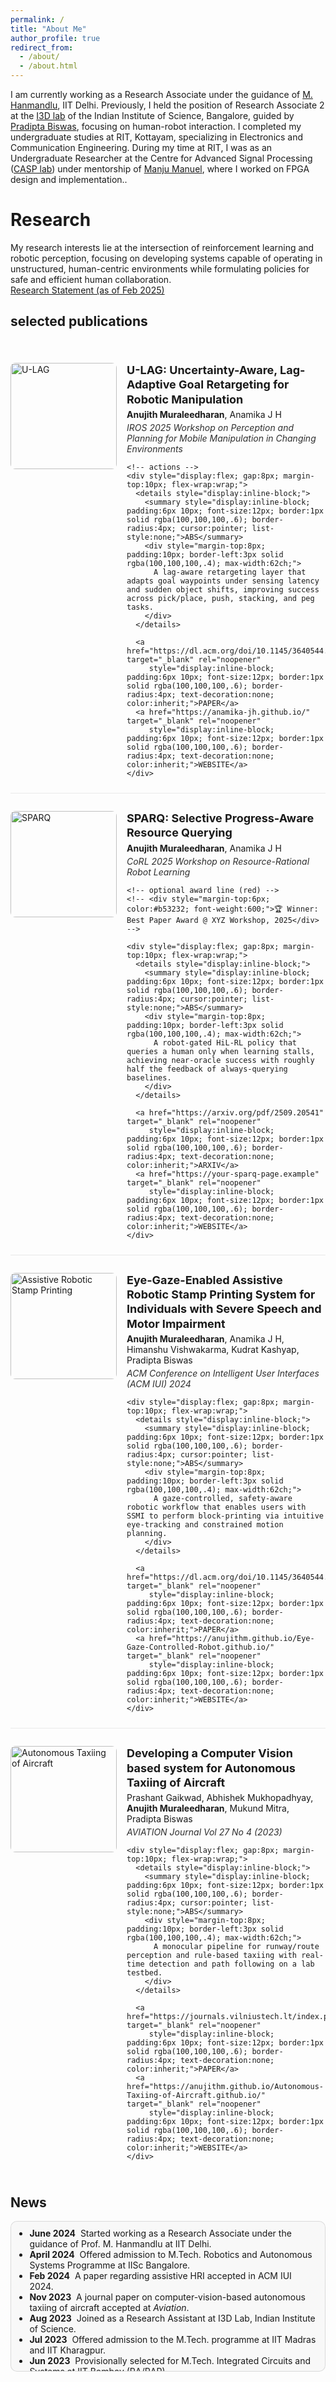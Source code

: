 ```yaml
---
permalink: /
title: "About Me"
author_profile: true
redirect_from: 
  - /about/
  - /about.html
---
```

<span style="font-size: 14px;">I am currently working as a Research Associate under the guidance of [M. Hanmandlu](https://ctech.iitd.ac.in/hanmandlu.html), IIT Delhi. Previously, I held the position of Research Associate 2 at the [I3D lab](https://cambum.net/I3D.htm) of the Indian Institute of Science, Bangalore, guided by [Pradipta Biswas](https://cambum.net/PB/), focusing on human-robot interaction. I completed my undergraduate studies at RIT, Kottayam, specializing in Electronics and Communication Engineering. During my time at RIT, I was as an Undergraduate Researcher at the Centre for Advanced Signal Processing ([CASP lab](http://www.rit.ac.in/ece/CASP/)) under mentorship of [Manju Manuel](http://www.rit.ac.in/fprofiledisplay.php?penno=603400&dep=ECE), where I worked on FPGA design and implementation.</span>.

Research
======
<span style="font-size: 14px;">My research interests lie at the intersection of reinforcement learning and robotic perception, focusing on developing systems capable of operating in unstructured, human-centric environments while formulating policies for safe and efficient human collaboration</span>.<br>
<span style="font-size: 14px;">
[Research Statement (as of Feb 2025)](https://anujithm.github.io/files/research_statement_2025.html)
</span>    

## selected publications 
<!-- ====== shared inline style helpers (classless) ====== -->
<div style="font-size:0; height:8px;"></div>

<!-- ######## U-LAG ######## -->
<div style="display:flex; align-items:flex-start; gap:16px; margin:18px 0; padding:10px 0; border-bottom:1px solid rgba(0,0,0,.08);">
  <img src="/images/ulagg.gif" alt="U-LAG" style="width:170px; border-radius:8px; flex:0 0 auto;">
  <div style="flex:1 1 auto; min-width:0;">
    <div style="font-weight:700; font-size:18px; line-height:1.3; color:inherit;">
      U-LAG: Uncertainty-Aware, Lag-Adaptive Goal Retargeting for Robotic Manipulation
    </div>
    <div style="margin-top:4px; color:inherit;">
      <strong>Anujith Muraleedharan</strong>, Anamika J H
    </div>
    <div style="margin-top:4px; font-style:italic; opacity:.9;">
      IROS 2025 Workshop on Perception and Planning for Mobile Manipulation in Changing Environments
    </div>

    <!-- actions -->
    <div style="display:flex; gap:8px; margin-top:10px; flex-wrap:wrap;">
      <details style="display:inline-block;">
        <summary style="display:inline-block; padding:6px 10px; font-size:12px; border:1px solid rgba(100,100,100,.6); border-radius:4px; cursor:pointer; list-style:none;">ABS</summary>
        <div style="margin-top:8px; padding:10px; border-left:3px solid rgba(100,100,100,.4); max-width:62ch;">
          A lag-aware retargeting layer that adapts goal waypoints under sensing latency and sudden object shifts, improving success across pick/place, push, stacking, and peg tasks.
        </div>
      </details>

      <a href="https://dl.acm.org/doi/10.1145/3640544.3645236" target="_blank" rel="noopener"
         style="display:inline-block; padding:6px 10px; font-size:12px; border:1px solid rgba(100,100,100,.6); border-radius:4px; text-decoration:none; color:inherit;">PAPER</a>
      <a href="https://anamika-jh.github.io/" target="_blank" rel="noopener"
         style="display:inline-block; padding:6px 10px; font-size:12px; border:1px solid rgba(100,100,100,.6); border-radius:4px; text-decoration:none; color:inherit;">WEBSITE</a>
    </div>
  </div>
</div>

<!-- ######## SPARQ ######## -->
<div style="display:flex; align-items:flex-start; gap:16px; margin:18px 0; padding:10px 0; border-bottom:1px solid rgba(0,0,0,.08);">
  <img src="/images/demo_after_1.gif" alt="SPARQ" style="width:170px; border-radius:8px; flex:0 0 auto;">
  <div style="flex:1 1 auto; min-width:0;">
    <div style="font-weight:700; font-size:18px; line-height:1.3; color:inherit;">
      SPARQ: Selective Progress-Aware Resource Querying
    </div>
    <div style="margin-top:4px; color:inherit;">
      <strong>Anujith Muraleedharan</strong>, Anamika J H
    </div>
    <div style="margin-top:4px; font-style:italic; opacity:.9;">
      CoRL 2025 Workshop on Resource-Rational Robot Learning
    </div>

    <!-- optional award line (red) -->
    <!-- <div style="margin-top:6px; color:#b53232; font-weight:600;">🏆 Winner: Best Paper Award @ XYZ Workshop, 2025</div> -->

    <div style="display:flex; gap:8px; margin-top:10px; flex-wrap:wrap;">
      <details style="display:inline-block;">
        <summary style="display:inline-block; padding:6px 10px; font-size:12px; border:1px solid rgba(100,100,100,.6); border-radius:4px; cursor:pointer; list-style:none;">ABS</summary>
        <div style="margin-top:8px; padding:10px; border-left:3px solid rgba(100,100,100,.4); max-width:62ch;">
          A robot-gated HiL-RL policy that queries a human only when learning stalls, achieving near-oracle success with roughly half the feedback of always-querying baselines.
        </div>
      </details>

      <a href="https://arxiv.org/pdf/2509.20541" target="_blank" rel="noopener"
         style="display:inline-block; padding:6px 10px; font-size:12px; border:1px solid rgba(100,100,100,.6); border-radius:4px; text-decoration:none; color:inherit;">ARXIV</a>
      <a href="https://your-sparq-page.example" target="_blank" rel="noopener"
         style="display:inline-block; padding:6px 10px; font-size:12px; border:1px solid rgba(100,100,100,.6); border-radius:4px; text-decoration:none; color:inherit;">WEBSITE</a>
    </div>
  </div>
</div>

<!-- ######## IUI Assistive ######## -->
<div style="display:flex; align-items:flex-start; gap:16px; margin:18px 0; padding:10px 0; border-bottom:1px solid rgba(0,0,0,.08);">
  <img src="/images/Ssmi.png" alt="Assistive Robotic Stamp Printing" style="width:170px; border-radius:8px; flex:0 0 auto;">
  <div style="flex:1 1 auto; min-width:0;">
    <div style="font-weight:700; font-size:18px; line-height:1.3; color:inherit;">
      Eye-Gaze-Enabled Assistive Robotic Stamp Printing System for Individuals with Severe Speech and Motor Impairment
    </div>
    <div style="margin-top:4px; color:inherit;">
      <strong>Anujith Muraleedharan</strong>, Anamika J H, Himanshu Vishwakarma, Kudrat Kashyap, Pradipta Biswas
    </div>
    <div style="margin-top:4px; font-style:italic; opacity:.9;">
      ACM Conference on Intelligent User Interfaces (ACM IUI) 2024
    </div>

    <div style="display:flex; gap:8px; margin-top:10px; flex-wrap:wrap;">
      <details style="display:inline-block;">
        <summary style="display:inline-block; padding:6px 10px; font-size:12px; border:1px solid rgba(100,100,100,.6); border-radius:4px; cursor:pointer; list-style:none;">ABS</summary>
        <div style="margin-top:8px; padding:10px; border-left:3px solid rgba(100,100,100,.4); max-width:62ch;">
          A gaze-controlled, safety-aware robotic workflow that enables users with SSMI to perform block-printing via intuitive eye-tracking and constrained motion planning.
        </div>
      </details>

      <a href="https://dl.acm.org/doi/10.1145/3640544.3645236" target="_blank" rel="noopener"
         style="display:inline-block; padding:6px 10px; font-size:12px; border:1px solid rgba(100,100,100,.6); border-radius:4px; text-decoration:none; color:inherit;">PAPER</a>
      <a href="https://anujithm.github.io/Eye-Gaze-Controlled-Robot.github.io/" target="_blank" rel="noopener"
         style="display:inline-block; padding:6px 10px; font-size:12px; border:1px solid rgba(100,100,100,.6); border-radius:4px; text-decoration:none; color:inherit;">WEBSITE</a>
    </div>
  </div>
</div>

<!-- ######## Autonomous Taxiing ######## -->
<div style="display:flex; align-items:flex-start; gap:16px; margin:18px 0; padding:10px 0;">
  <img src="/images/Autotaxii.png" alt="Autonomous Taxiing of Aircraft" style="width:170px; border-radius:8px; flex:0 0 auto;">
  <div style="flex:1 1 auto; min-width:0;">
    <div style="font-weight:700; font-size:18px; line-height:1.3; color:inherit;">
      Developing a Computer Vision based system for Autonomous Taxiing of Aircraft
    </div>
    <div style="margin-top:4px; color:inherit;">
      Prashant Gaikwad, Abhishek Mukhopadhyay, <strong>Anujith Muraleedharan</strong>, Mukund Mitra, Pradipta Biswas
    </div>
    <div style="margin-top:4px; font-style:italic; opacity:.9;">
      AVIATION Journal Vol 27 No 4 (2023)
    </div>

    <div style="display:flex; gap:8px; margin-top:10px; flex-wrap:wrap;">
      <details style="display:inline-block;">
        <summary style="display:inline-block; padding:6px 10px; font-size:12px; border:1px solid rgba(100,100,100,.6); border-radius:4px; cursor:pointer; list-style:none;">ABS</summary>
        <div style="margin-top:8px; padding:10px; border-left:3px solid rgba(100,100,100,.4); max-width:62ch;">
          A monocular pipeline for runway/route perception and rule-based taxiing with real-time detection and path following on a lab testbed.
        </div>
      </details>

      <a href="https://journals.vilniustech.lt/index.php/Aviation/article/view/20588" target="_blank" rel="noopener"
         style="display:inline-block; padding:6px 10px; font-size:12px; border:1px solid rgba(100,100,100,.6); border-radius:4px; text-decoration:none; color:inherit;">PAPER</a>
      <a href="https://anujithm.github.io/Autonomous-Taxiing-of-Aircraft.github.io/" target="_blank" rel="noopener"
         style="display:inline-block; padding:6px 10px; font-size:12px; border:1px solid rgba(100,100,100,.6); border-radius:4px; text-decoration:none; color:inherit;">WEBSITE</a>
    </div>
  </div>
</div>


News
------

<!-- scrollable news box -->
<div class="news-box" style="
  max-height: calc(6 * 2.6em);   /* ≈ 6 items tall; tweak if needed */
  overflow-y: auto;
  border: 1px solid rgba(0,0,0,.12);
  border-radius: 10px;
  padding: 10px 14px;
  background: rgba(0,0,0,0.02);
  margin: 12px 0 24px 0;
">
  <ul style="margin:0; padding-left: 1.1em; list-style: disc;">
    <li><span style="font-size:14px;"><strong>June 2024</strong>&nbsp; Started working as a Research Associate under the guidance of Prof. M. Hanmandlu at IIT Delhi.</span></li>
    <li><span style="font-size:14px;"><strong>April 2024</strong>&nbsp; Offered admission to M.Tech. Robotics and Autonomous Systems Programme at IISc Bangalore.</span></li>
    <li><span style="font-size:14px;"><strong>Feb 2024</strong>&nbsp; A paper regarding assistive HRI accepted in ACM IUI 2024.</span></li>
    <li><span style="font-size:14px;"><strong>Nov 2023</strong>&nbsp; A journal paper on computer-vision-based autonomous taxiing of aircraft accepted at <em>Aviation</em>.</span></li>
    <li><span style="font-size:14px;"><strong>Aug 2023</strong>&nbsp; Joined as a Research Assistant at I3D Lab, Indian Institute of Science.</span></li>
    <li><span style="font-size:14px;"><strong>Jul 2023</strong>&nbsp; Offered admission to the M.Tech. programme at IIT Madras and IIT Kharagpur.</span></li>
    <li><span style="font-size:14px;"><strong>Jun 2023</strong>&nbsp; Provisionally selected for M.Tech. Integrated Circuits and Systems at IIT Bombay (RA/RAP).</span></li>
    <li><span style="font-size:14px;"><strong>Mar 2023</strong>&nbsp; Ranked within top 1.58% among 70,361 candidates in ECE.</span></li>
    <li><span style="font-size:14px;"><strong>Oct 2022</strong>&nbsp; Started working as Simulation Developer at RobotX Workshops, Berlin.</span></li>
    <li><span style="font-size:14px;"><strong>Aug 2022</strong>&nbsp; Completed B.E. (ECE), APJ Abdul Kalam Technological University.</span></li>
    <!-- <li><span style="font-size:14px;"><strong>Jun 2022</strong>&nbsp; Tenure ended as Undergraduate Researcher.</span></li> -->
    <li><span style="font-size:14px;"><strong>Jan 2021</strong>&nbsp; Joined as Undergraduate Researcher in CASP Lab, RIT Kottayam.</span></li>
  </ul>
</div>

<!-- ClustrMaps Visitor Map -->
<div id="visitor-map" style="margin-top: 10px; text-align: center;">
  <script type='text/javascript' id='clustrmaps' src='//cdn.clustrmaps.com/map_v2.js?cl=2d78ad&w=460&t=tt&d=wgbk0X6esLxDulxNcW-HfijKARwiI6c1OHBgMMi-ZmU&co=ffffff&cmo=3acc3a&cmn=ff5353&ct=000000'></script>
</div>

<!-- **Markdown generator**

I have also created [a set of Jupyter notebooks](https://github.com/academicpages/academicpages.github.io/tree/master/markdown_generator
) that converts a CSV containing structured data about talks or presentations into individual markdown files that will be properly formatted for the academicpages template. The sample CSVs in that directory are the ones I used to create my own personal website at stuartgeiger.com. My usual workflow is that I keep a spreadsheet of my publications and talks, then run the code in these notebooks to generate the markdown files, then commit and push them to the GitHub repository. -->